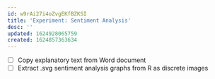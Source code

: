 ```yaml
---
id: w9rAi27i4oZvgEKfBZKSI
title: 'Experiment: Sentiment Analysis'
desc: ''
updated: 1624928065759
created: 1624857363634
---
```

- [ ] Copy explanatory text from Word document
- [ ] Extract .svg sentiment analysis graphs from R as discrete images